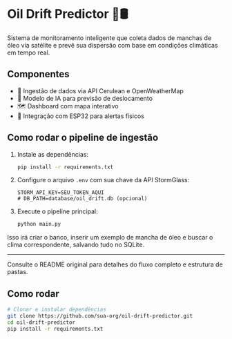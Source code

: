 # Oil Drift Predictor 🌊🛢️

Sistema de monitoramento inteligente que coleta dados de manchas de óleo via satélite e prevê sua dispersão com base em condições climáticas em tempo real.

## Componentes
- 📡 Ingestão de dados via API Cerulean e OpenWeatherMap
- 🧠 Modelo de IA para previsão de deslocamento
- 🗺️ Dashboard com mapa interativo
- 🧰 Integração com ESP32 para alertas físicos

## Como rodar o pipeline de ingestão

1. Instale as dependências:
   ```bash
   pip install -r requirements.txt
   ```
2. Configure o arquivo `.env` com sua chave da API StormGlass:
   ```env
   STORM_API_KEY=SEU_TOKEN_AQUI
   # DB_PATH=database/oil_drift.db (opcional)
   ```
3. Execute o pipeline principal:
   ```bash
   python main.py
   ```

Isso irá criar o banco, inserir um exemplo de mancha de óleo e buscar o clima correspondente, salvando tudo no SQLite.

---

Consulte o README original para detalhes do fluxo completo e estrutura de pastas.

## Como rodar

```bash
# Clonar e instalar dependências
git clone https://github.com/sua-org/oil-drift-predictor.git
cd oil-drift-predictor
pip install -r requirements.txt
